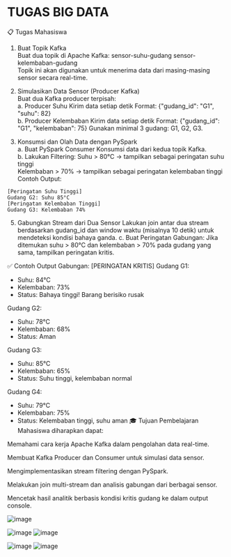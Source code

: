 # TUGAS BIG DATA
📋 Tugas Mahasiswa
1. Buat Topik Kafka<br>
Buat dua topik di Apache Kafka:
sensor-suhu-gudang
sensor-kelembaban-gudang
<br>Topik ini akan digunakan untuk menerima data dari masing-masing sensor secara real-time.

2. Simulasikan Data Sensor (Producer Kafka)<br>
Buat dua Kafka producer terpisah:<br>
a. Producer Suhu
Kirim data setiap detik
Format:
{"gudang_id": "G1", "suhu": 82}<br>
b. Producer Kelembaban
Kirim data setiap detik
Format:
{"gudang_id": "G1", "kelembaban": 75}
Gunakan minimal 3 gudang: G1, G2, G3.

3. Konsumsi dan Olah Data dengan PySpark<br>
a. Buat PySpark Consumer
Konsumsi data dari kedua topik Kafka.<br>
b. Lakukan Filtering:
Suhu > 80°C → tampilkan sebagai peringatan suhu tinggi<br>
Kelembaban > 70% → tampilkan sebagai peringatan kelembaban tinggi<br>
Contoh Output:
```
[Peringatan Suhu Tinggi]
Gudang G2: Suhu 85°C
[Peringatan Kelembaban Tinggi]
Gudang G3: Kelembaban 74%
```

5. Gabungkan Stream dari Dua Sensor
Lakukan join antar dua stream berdasarkan gudang_id dan window waktu (misalnya 10 detik) untuk mendeteksi kondisi bahaya ganda.
c. Buat Peringatan Gabungan:
Jika ditemukan suhu > 80°C dan kelembaban > 70% pada gudang yang sama, tampilkan peringatan kritis.

✅ Contoh Output Gabungan:
[PERINGATAN KRITIS]
Gudang G1:
- Suhu: 84°C
- Kelembaban: 73%
- Status: Bahaya tinggi! Barang berisiko rusak

Gudang G2:
- Suhu: 78°C
- Kelembaban: 68%
- Status: Aman

Gudang G3:
- Suhu: 85°C
- Kelembaban: 65%
- Status: Suhu tinggi, kelembaban normal

Gudang G4:
- Suhu: 79°C
- Kelembaban: 75%
- Status: Kelembaban tinggi, suhu aman
🎓 Tujuan Pembelajaran
Mahasiswa diharapkan dapat:

Memahami cara kerja Apache Kafka dalam pengolahan data real-time.

Membuat Kafka Producer dan Consumer untuk simulasi data sensor.

Mengimplementasikan stream filtering dengan PySpark.

Melakukan join multi-stream dan analisis gabungan dari berbagai sensor.

Mencetak hasil analitik berbasis kondisi kritis gudang ke dalam output console.



![image](https://github.com/user-attachments/assets/9f99d90b-a29a-4a5e-b0bf-7af43a35b320)

![image](https://github.com/user-attachments/assets/e822173c-a902-4f7c-85e6-3f1ff4e48cf0)
![image](https://github.com/user-attachments/assets/ee504be4-42fe-4432-b703-caf69f2375d6)

![image](https://github.com/user-attachments/assets/25579f28-615d-4602-8736-a7c55b91abcf)
![image](https://github.com/user-attachments/assets/5d23ee12-31e4-49c1-8b47-7006906a20dc)

